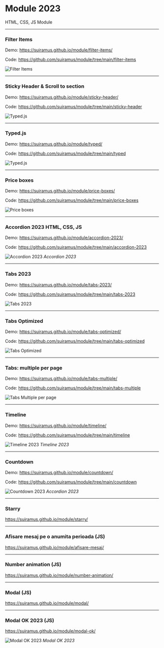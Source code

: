 # Module 2023
 HTML, CSS, JS Module
 
---
 
### Filter Items
Demo: https://suiramus.github.io/module/filter-items/

Code: https://github.com/suiramus/module/tree/main/filter-items

![Filter Items](/filter-items/filter-items.jpg)
 
---

### Sticky Header & Scroll to section
Demo: https://suiramus.github.io/module/sticky-header/

Code: https://github.com/suiramus/module/tree/main/sticky-header

![Typed.js](/sticky-header/sticky-header.jpg)
 
---
 
### Typed.js
Demo: https://suiramus.github.io/module/typed/

Code: https://github.com/suiramus/module/tree/main/typed

![Typed.js](/typed/typed.jpg)
 
---
 
### Price boxes
Demo: https://suiramus.github.io/module/price-boxes/

Code: https://github.com/suiramus/module/tree/main/price-boxes

![Price boxes](/price-boxes/price-boxes.jpg)

---

### Accordion 2023 HTML, CSS, JS
Demo: https://suiramus.github.io/module/accordion-2023/

Code: https://github.com/suiramus/module/tree/main/accordion-2023

![Accordion 2023](/accordion-2023/accordion-2023.jpg)
*Accordion 2023*

---

### Tabs 2023
Demo: https://suiramus.github.io/module/tabs-2023/

Code: https://github.com/suiramus/module/tree/main/tabs-2023

![Tabs 2023](/tabs-2023/tabs-2023.jpg)

---

### Tabs Optimized

Demo: https://suiramus.github.io/module/tabs-optimized/

Code: https://github.com/suiramus/module/tree/main/tabs-optimized

![Tabs Optimized](/tabs-optimized/tabs-optimized.jpg)

---

### Tabs: multiple per page
Demo: https://suiramus.github.io/module/tabs-multiple/

Code: https://github.com/suiramus/module/tree/main/tabs-multiple

![Tabs Multiple per page](/tabs-multiple/tabs-multiple.jpg)

---

### Timeline
Demo: https://suiramus.github.io/module/timeline/

Code: https://github.com/suiramus/module/tree/main/timeline

![Timeline 2023](/timeline/timeline.jpg)
*Timeline 2023*

---

### Countdown
Demo: https://suiramus.github.io/module/countdown/

Code: https://github.com/suiramus/module/tree/main/countdown

![Countdown 2023](/countdown/countdown.jpg)
*Accordion 2023*

---

### Starry
https://suiramus.github.io/module/starry/

---

### Afisare mesaj pe o anumita perioada (JS)
https://suiramus.github.io/module/afisare-mesaj/

---

### Number animation (JS)
https://suiramus.github.io/module/number-animation/

---

### Modal (JS)
https://suiramus.github.io/module/modal/

---

### Modal OK 2023 (JS)
https://suiramus.github.io/module/modal-ok/

![Modal OK 2023](/modal-ok/modal-ok.jpg)
*Modal OK 2023*
